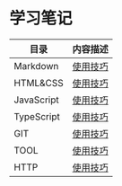# 学习笔记

|目录 | 内容描述
|- | -:|
Markdown | [使用技巧](./MarkDown)
HTML&CSS | [使用技巧](./HTML&CSS)
JavaScript | [使用技巧](./JavaScript/index.md)
TypeScript | [使用技巧](./TypeScript/index.md)
GIT | [使用技巧](./GIT/index.md)
TOOL | [使用技巧](./Tool/index.md)
HTTP | [使用技巧](./HTTP/index.md)